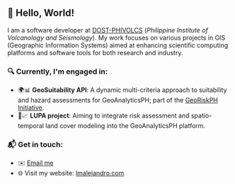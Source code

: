 ## 👋 Hello, World!

I am a software developer at [DOST-PHIVOLCS](https://www.phivolcs.dost.gov.ph) (_Philippine Institute of Volcanology and Seismology_). My work focuses on various projects in GIS (Geographic Information Systems) aimed at enhancing scientific computing platforms and software tools for both research and industry.

### 🔍 Currently, I'm engaged in:
- 🌍📊 **GeoSuitability API**: A dynamic multi-criteria approach to suitability and hazard assessments for GeoAnalyticsPH; part of the [GeoRiskPH Initiative](https://georisk.gov.ph/).
- 🌱📈 **LUPA project**: Aiming to integrate risk assessment and spatio-temporal land cover modeling into the GeoAnalyticsPH platform.

### 📬 Get in touch:
- ✉️ [Email me](mailto:liezheel.alejandro@gmail.com)
- 🌐 Visit my website: [lmalejandro.com](https://lmalejandro.com)
